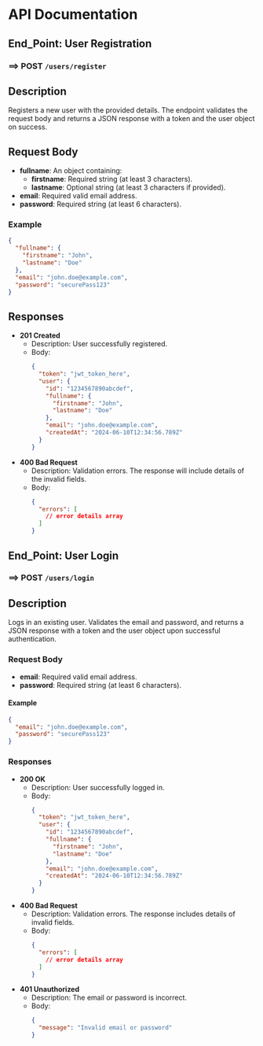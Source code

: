 # API Documentation

## End_Point: User Registration

### ==> **POST** `/users/register`

## Description

Registers a new user with the provided details. The endpoint validates the request body and returns a JSON response with a token and the user object on success.

## Request Body

- **fullname**: An object containing:
  - **firstname**: Required string (at least 3 characters).
  - **lastname**: Optional string (at least 3 characters if provided).
- **email**: Required valid email address.
- **password**: Required string (at least 6 characters).

### Example

```json
{
  "fullname": {
    "firstname": "John",
    "lastname": "Doe"
  },
  "email": "john.doe@example.com",
  "password": "securePass123"
}
```

## Responses

- **201 Created**
  - Description: User successfully registered.
  - Body:
    ```json
    {
      "token": "jwt_token_here",
      "user": {
        "id": "1234567890abcdef",
        "fullname": {
          "firstname": "John",
          "lastname": "Doe"
        },
        "email": "john.doe@example.com",
        "createdAt": "2024-06-10T12:34:56.789Z"
      }
    }
    ```
- **400 Bad Request**
  - Description: Validation errors. The response will include details of the invalid fields.
  - Body:
    ```json
    {
      "errors": [
        // error details array
      ]
    }
    ```

## End_Point: User Login

### ==> **POST** `/users/login`

## Description

Logs in an existing user. Validates the email and password, and returns a JSON response with a token and the user object upon successful authentication.

### Request Body

- **email**: Required valid email address.
- **password**: Required string (at least 6 characters).

#### Example

```json
{
  "email": "john.doe@example.com",
  "password": "securePass123"
}
```

### Responses

- **200 OK**
  - Description: User successfully logged in.
  - Body:
    ```json
    {
      "token": "jwt_token_here",
      "user": {
        "id": "1234567890abcdef",
        "fullname": {
          "firstname": "John",
          "lastname": "Doe"
        },
        "email": "john.doe@example.com",
        "createdAt": "2024-06-10T12:34:56.789Z"
      }
    }
    ```
- **400 Bad Request**
  - Description: Validation errors. The response includes details of invalid fields.
  - Body:
    ```json
    {
      "errors": [
        // error details array
      ]
    }
    ```
- **401 Unauthorized**
  - Description: The email or password is incorrect.
  - Body:
    ```json
    {
      "message": "Invalid email or password"
    }
    ```
